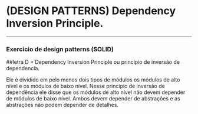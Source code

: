 
# (DESIGN PATTERNS) Dependency Inversion Principle.
***
### Exercicio de design patterns (SOLID)

##letra D > Dependency Inversion Principle ou principio de inversão de dependencia.

Ele é dividido em pelo menos dois tipos de módulos os módulos de alto nível e os módulos de baixo nível.
Nesse princípio de inversão de dependência ele disse que os módulos de alto nível não devem depender
de módulos de baixo nível.
Ambos devem depender de abstrações e as abstrações não podem depender de detalhes.


